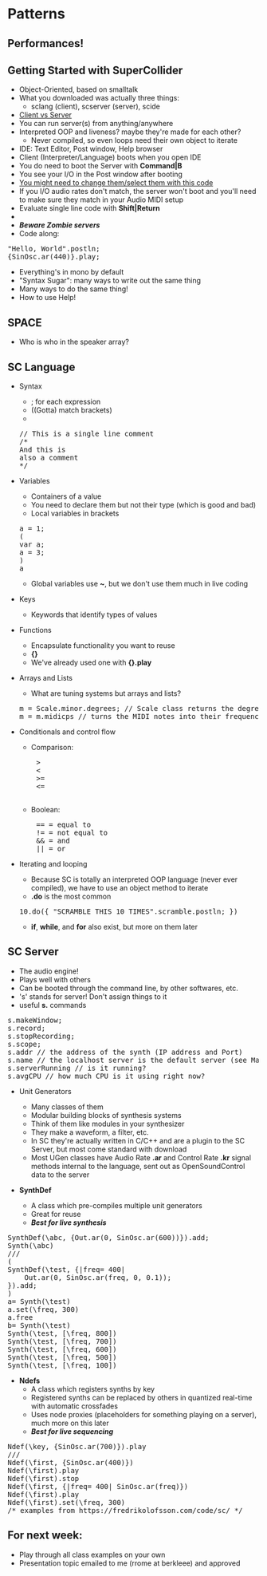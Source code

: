 # Patterns

## Performances!

## Getting Started with SuperCollider
- Object-Oriented, based on smalltalk
- What you downloaded was actually three things:
  - sclang (client), scserver (server), scide
- [Client vs Server](https://doc.sccode.org/Guides/ClientVsServer.html)
- You can run server(s) from anything/anywhere
- Interpreted OOP and liveness? maybe they're made for each other?
  - Never compiled, so even loops need their own object to iterate
- IDE: Text Editor, Post window, Help browser
- Client (Interpreter/Language) boots when you open IDE
- You do need to boot the Server  with **Command|B**
- You see your I/O in the Post window after booting
- [You might need to change them/select them with this code](https://doc.sccode.org/Reference/AudioDeviceSelection.html)
- If you I/O audio rates don't match, the server won't boot and you'll need to make sure they match in your Audio MIDI setup
- Evaluate single line code with **Shift|Return**
-
- ***Beware Zombie servers***
- Code along:
<pre>
"Hello, World".postln;
{SinOsc.ar(440)}.play;
</pre>
- Everything's in mono by default
- "Syntax Sugar": many ways to write out the same thing
- Many ways to do the same thing!
- How to use Help!

## SPACE
- Who is who in the speaker array?

## SC Language
- Syntax
  - ; for each expression
  - ((Gotta) match brackets)
  -
  <pre>
  // This is a single line comment
  /*
  And this is
  also a comment
  */
  </pre>

- Variables
  - Containers of a value
  - You need to declare them but not their type (which is good and bad)
  - Local variables in brackets
  <pre>
  a = 1;
  (
  var a;
  a = 3;
  )
  a
  </pre>
  - Global variables use **~**, but we don't use them much in live coding
- Keys
  - Keywords that identify types of values
- Functions
  - Encapsulate functionality you want to reuse
  - **{}**
  - We've already used one with **{}.play**
- Arrays and Lists
  - What are tuning systems but arrays and lists?
  <pre>
  m = Scale.minor.degrees; // Scale class returns the degrees of the minor scale
  m = m.midicps // turns the MIDI notes into their frequency values
  </pre>
- Conditionals and control flow
  - Comparison:
  <pre>
      >
      <
      >=
      <=
      </pre>
  - Boolean:
  <pre>
      == = equal to
      != = not equal to
      && = and
      || = or
  </pre>

- Iterating and looping
  - Because SC is totally an interpreted OOP language (never ever compiled), we have to use an object method to iterate
  - **.do** is the most common
  <pre>
  10.do({ "SCRAMBLE THIS 10 TIMES".scramble.postln; })
  </pre>
  - **if**, **while**, and **for** also exist, but more on them later

## SC Server
- The audio engine!
- Plays well with others
- Can be booted through the command line, by other softwares, etc.
- 's' stands for server! Don't assign things to it
- useful **s.** commands
<pre>
s.makeWindow;
s.record;
s.stopRecording;
s.scope;
s.addr // the address of the synth (IP address and Port)
s.name // the localhost server is the default server (see Main.scd file)
s.serverRunning // is it running?
s.avgCPU // how much CPU is it using right now?
</pre>

- Unit Generators
  - Many classes of them
  - Modular building blocks of synthesis systems
  - Think of them like modules in your synthesizer
  - They make a waveform, a filter, etc.
  - In SC they're actually written in C/C++ and are a plugin to the SC Server, but most come standard with download
  - Most UGen classes have Audio Rate **.ar** and Control Rate **.kr** signal methods internal to the language, sent out as OpenSoundControl data to the server

- **SynthDef**
  - A class which pre-compiles multiple unit generators
  - Great for reuse
  - ***Best for live synthesis***
<pre>
SynthDef(\abc, {Out.ar(0, SinOsc.ar(600))}).add;
Synth(\abc)
///
(
SynthDef(\test, {|freq= 400|
	Out.ar(0, SinOsc.ar(freq, 0, 0.1));
}).add;
)
a= Synth(\test)
a.set(\freq, 300)
a.free
b= Synth(\test)
Synth(\test, [\freq, 800])
Synth(\test, [\freq, 700])
Synth(\test, [\freq, 600])
Synth(\test, [\freq, 500])
Synth(\test, [\freq, 100])
</pre>

- **Ndefs**
  - A class which registers synths by key
  - Registered synths can be replaced by others in quantized real-time with automatic crossfades
  - Uses node proxies (placeholders for something playing on a server), much more on this later
  - ***Best for live sequencing***
<pre>
Ndef(\key, {SinOsc.ar(700)}).play
///
Ndef(\first, {SinOsc.ar(400)})
Ndef(\first).play
Ndef(\first).stop
Ndef(\first, {|freq= 400| SinOsc.ar(freq)})
Ndef(\first).play
Ndef(\first).set(\freq, 300)
/* examples from https://fredrikolofsson.com/code/sc/ */
</pre>


## For next week:
  - Play through all class examples on your own
  - Presentation topic emailed to me (rrome at berkleee) and approved
